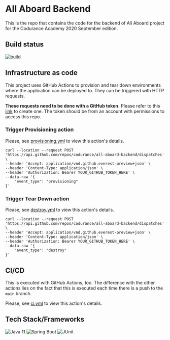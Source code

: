 # All Aboard Backend
This is the repo that contains the code for the backend of All Aboard project for the Codurance Academy 2020 September edition.

## Build status
![build](https://github.com/codurance/all-aboard-backend/workflows/All%20aboard%20API%20-%20CI/badge.svg?branch=main)

## Infrastructure as code
This project uses GitHub Actions to provision and tear down environments where the application can be deployed to.
They can be triggered with HTTP requests.
 
**These requests need to be done with a GitHub token.**  Please refer to this [link](https://docs.github.com/en/free-pro-team@latest/github/authenticating-to-github/creating-a-personal-access-token) to create one. The token should be from an account with permissions to access this repo.
 
### Trigger Provisioning action
Please, see [provisioning.yml](./.github/workflows/provisioning.yml) to view this action's details.
```shell script
curl --location --request POST 'https://api.github.com/repos/codurance/all-aboard-backend/dispatches' \
--header 'Accept: application/vnd.github.everest-preview+json' \
--header 'Content-Type: application/json' \
--header 'Authorization: Bearer YOUR_GITHUB_TOKEN_HERE' \
--data-raw '{
    "event_type": "provisioning"
}'
```

### Trigger Tear Down action
Please, see [destroy.yml](./.github/workflows/destroy.yml) to view this action's details.

```shell script
curl --location --request POST 'https://api.github.com/repos/codurance/all-aboard-backend/dispatches' \
--header 'Accept: application/vnd.github.everest-preview+json' \
--header 'Content-Type: application/json' \
--header 'Authorization: Bearer YOUR_GITHUB_TOKEN_HERE' \
--data-raw '{
    "event_type": "destroy"
}'
```

## CI/CD
This is executed with GitHub Actions, too. The difference with the other actions lies on the fact that this is executed each time there is a push to the `main` branch.

Please, see [ci.yml](./.github/workflows/ci.yml) to view this action's details.

## Tech Stack/Frameworks
![Java 11](https://img.shields.io/badge/Java-JDK11-blue) ![Spring Boot](https://img.shields.io/badge/Spring%20Boot-2.4.0-blue) ![JUnit](https://img.shields.io/badge/JUnit-5.7.0-blue)